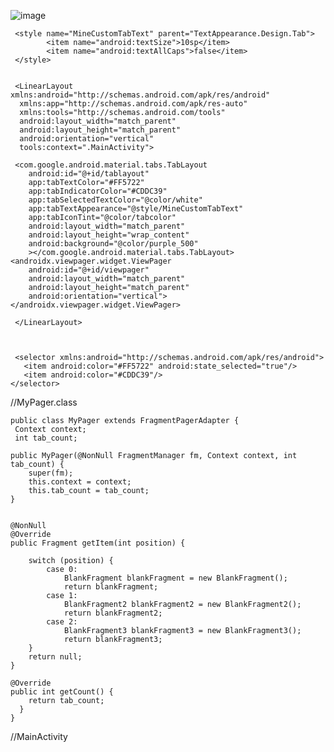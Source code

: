 ![image](https://user-images.githubusercontent.com/60017090/137490727-b4ac0596-f52f-44b5-938e-1c4dda5c2efd.png)


      
      
      
      
       
     <style name="MineCustomTabText" parent="TextAppearance.Design.Tab">
            <item name="android:textSize">10sp</item>
            <item name="android:textAllCaps">false</item>
     </style>


     <LinearLayout xmlns:android="http://schemas.android.com/apk/res/android"
      xmlns:app="http://schemas.android.com/apk/res-auto"
      xmlns:tools="http://schemas.android.com/tools"
      android:layout_width="match_parent"
      android:layout_height="match_parent"
      android:orientation="vertical"
      tools:context=".MainActivity">

     <com.google.android.material.tabs.TabLayout
        android:id="@+id/tablayout"
        app:tabTextColor="#FF5722"
        app:tabIndicatorColor="#CDDC39"
        app:tabSelectedTextColor="@color/white"
        app:tabTextAppearance="@style/MineCustomTabText"
        app:tabIconTint="@color/tabcolor"
        android:layout_width="match_parent"
        android:layout_height="wrap_content"
        android:background="@color/purple_500"
        ></com.google.android.material.tabs.TabLayout>
    <androidx.viewpager.widget.ViewPager
        android:id="@+id/viewpager"
        android:layout_width="match_parent"
        android:layout_height="match_parent"
        android:orientation="vertical"></androidx.viewpager.widget.ViewPager>

     </LinearLayout>
 
 
 
     <selector xmlns:android="http://schemas.android.com/apk/res/android">
       <item android:color="#FF5722" android:state_selected="true"/>
       <item android:color="#CDDC39"/>
    </selector>
    
    
    
    
 //MyPager.class
 
 
    public class MyPager extends FragmentPagerAdapter {
     Context context;
     int tab_count;

    public MyPager(@NonNull FragmentManager fm, Context context, int tab_count) {
        super(fm);
        this.context = context;
        this.tab_count = tab_count;
    }


    @NonNull
    @Override
    public Fragment getItem(int position) {

        switch (position) {
            case 0:
                BlankFragment blankFragment = new BlankFragment();
                return blankFragment;
            case 1:
                BlankFragment2 blankFragment2 = new BlankFragment2();
                return blankFragment2;
            case 2:
                BlankFragment3 blankFragment3 = new BlankFragment3();
                return blankFragment3;
        }
        return null;
    }

    @Override
    public int getCount() {
        return tab_count;
      }
    }
    
//MainActivity


